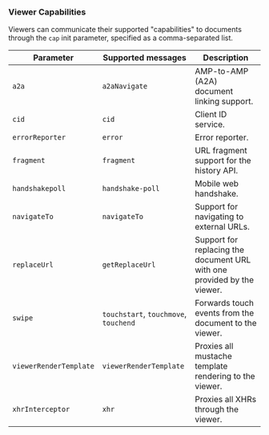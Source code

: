 <!---
Copyright 2018 The AMP HTML Authors. All Rights Reserved.

Licensed under the Apache License, Version 2.0 (the "License");
you may not use this file except in compliance with the License.
You may obtain a copy of the License at

      http://www.apache.org/licenses/LICENSE-2.0

Unless required by applicable law or agreed to in writing, software
distributed under the License is distributed on an "AS-IS" BASIS,
WITHOUT WARRANTIES OR CONDITIONS OF ANY KIND, either express or implied.
See the License for the specific language governing permissions and
limitations under the License.
-->

### Viewer Capabilities

Viewers can communicate their supported "capabilities" to documents through the
`cap` init parameter, specified as a comma-separated list.

| Parameter              | Supported messages                    | Description                                                             |
| ---------------------- | ------------------------------------- | ----------------------------------------------------------------------- |
| `a2a`                  | `a2aNavigate`                         | AMP-to-AMP (A2A) document linking support.                              |
| `cid`                  | `cid`                                 | Client ID service.                                                      |
| `errorReporter`        | `error`                               | Error reporter.                                                         |
| `fragment`             | `fragment`                            | URL fragment support for the history API.                               |
| `handshakepoll`        | `handshake-poll`                      | Mobile web handshake.                                                   |
| `navigateTo`           | `navigateTo`                          | Support for navigating to external URLs.                                |
| `replaceUrl`           | `getReplaceUrl`                       | Support for replacing the document URL with one provided by the viewer. |
| `swipe`                | `touchstart`, `touchmove`, `touchend` | Forwards touch events from the document to the viewer.                  |
| `viewerRenderTemplate` | `viewerRenderTemplate`                | Proxies all mustache template rendering to the viewer.                  |
| `xhrInterceptor`       | `xhr`                                 | Proxies all XHRs through the viewer.                                    |
